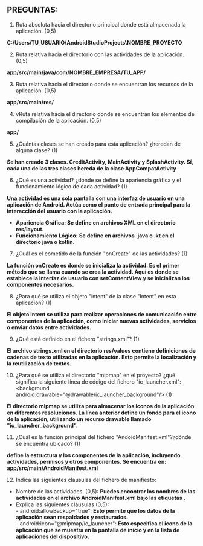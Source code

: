 <h2><b>PREGUNTAS:</b></h2>

1. Ruta absoluta hacia el directorio principal donde está almacenada la aplicación. (0,5)

<b>C:\Users\TU_USUARIO\AndroidStudioProjects\NOMBRE_PROYECTO</b>

2. Ruta relativa hacia el directorio con las actividades de la aplicación. (0,5)<br>

<b>app/src/main/java/com/NOMBRE_EMPRESA/TU_APP/</b>

3. Ruta relativa hacia el directorio donde se encuentran los recursos de la aplicación. (0,5)<br>

<b>app/src/main/res/</b>

4. vRuta relativa hacia el directorio donde se encuentran los elementos de compilación de la aplicación. (0,5)<br>

<b>app/</b>

5. ¿Cuántas clases se han creado para esta aplicación? ¿heredan de alguna clase? (1)<br>

<b>Se han creado 3 clases. CreditActivity, MainActivity y SplashActivity. Sí, cada una de las tres clases hereda de la clase AppCompatActivity</b>

6. ¿Qué es una actividad? ¿dónde se define la apariencia gráfica y el funcionamiento lógico de cada actividad?  (1)<br>

<b>Una actividad es una sola pantalla con una interfaz de usuario en una aplicación de Android. Actúa como el punto de entrada principal para la interacción del usuario con la aplicación. <p><ul><li>Apariencia Gráfica: Se define en archivos XML en el directorio res/layout.<br></li><li>
Funcionamiento Lógico: Se define en archivos .java o .kt en el directorio java o kotlin.</li></ul></b>

7. ¿Cuál es el cometido de la función "onCreate" de las actividades? (1)<br>

<b>La función onCreate es donde se inicializa la actividad. Es el primer método que se llama cuando se crea la actividad. Aquí es donde se establece la interfaz de usuario con setContentView y se inicializan los componentes necesarios.</b>
 
8. ¿Para qué se utiliza el objeto "intent" de la clase "Intent" en esta aplicación? (1)<br>

<b>El objeto Intent se utiliza para realizar operaciones de comunicación entre componentes de la aplicación, como iniciar nuevas actividades, servicios o enviar datos entre actividades.</b>

9. ¿Qué está definido en el fichero "strings.xml"? (1)<br>

<b>El archivo strings.xml en el directorio res/values contiene definiciones de cadenas de texto utilizadas en la aplicación. Esto permite la localización y la reutilización de textos.</b>

10. ¿Para qué se utiliza el directorio "mipmap" en el proyecto? ¿qué significa la siguiente línea de código del fichero "ic_launcher.xml": 
&lt;background android:drawable="@drawable/ic_launcher_background"/&gt; (1)<br>

<b>El directorio mipmap se utiliza para almacenar los iconos de la aplicación en diferentes resoluciones. La línea anterior define un fondo para el icono de la aplicación, utilizando un recurso drawable llamado "ic_launcher_background".</b>

11. ¿Cuál es la función principal del fichero "AndoidManifest.xml"?¿dónde se encuentra ubicado? (1)<br>

<b>define la estructura y los componentes de la aplicación, incluyendo actividades, permisos y otros componentes. Se encuentra en: app/src/main/AndroidManifest.xml</b>

12. Indica las siguientes cláusulas del fichero de manifiesto: 
<ul>
  <li>Nombre de las actividades. (0,5): <b>Puedes encontrar los nombres de las actividades en el archivo AndroidManifest.xml bajo las etiquetas <activity>.</b></li>
  <li>Explica las siguientes cláusulas (0,5):<br>
  - android:allowBackup="true": <b>Esto permite que los datos de la aplicación sean respaldados y restaurados.</b><br>
  - android:icon="@mipmap/ic_launcher": <b>Esto especifica el icono de la aplicación que se muestra en la pantalla de inicio y en la lista de aplicaciones del dispositivo.</b></li>
</ul>

